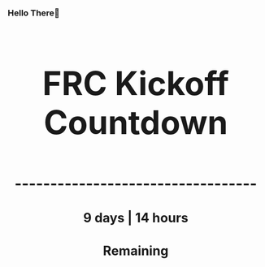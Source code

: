 ### Hello There👋

<!---START-TIMER--->
<h3 align='center' style='font-size: 64px;'>FRC Kickoff Countdown</h3>
<h3 align='center' style='font-size: 30px;'>----------------------------------</h3>
<h3 align='center' style='font-size: 25px;'>9 days | 14 hours</h3>
<h3 align='center' style='font-size: 25px;'>Remaining</h3>
<!---END-TIMER--->
